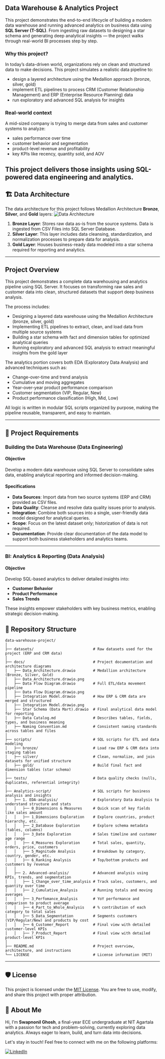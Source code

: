 ## Data Warehouse & Analytics Project

This project demonstrates the end-to-end lifecycle of building a modern data warehouse and running advanced analytics on business data using **SQL Server (T-SQL)**. From ingesting raw datasets to designing a star schema and generating deep analytical insights — the project walks through real-world BI processes step by step.

### Why this project?

In today’s data-driven world, organizations rely on clean and structured data to make decisions. This project simulates a realistic data pipeline to:

- design a layered architecture using the Medallion approach (bronze, silver, gold)
- implement ETL pipelines to process CRM (Customer Relationship Management) and ERP (Enterprise Resource Planning) data
- run exploratory and advanced SQL analysis for insights

### Real-world context

A mid-sized company is trying to merge data from sales and customer systems to analyze:

- sales performance over time  
- customer behavior and segmentation  
- product-level revenue and profitability  
- key KPIs like recency, quantity sold, and AOV  

This project delivers those insights using SQL-powered data engineering and analytics.
---
## 🏗️ Data Architecture

The data architecture for this project follows Medallion Architecture **Bronze**, **Silver**, and **Gold** layers:
![Data Architecture](docs/Data_Architecture.drawio.png)

1. **Bronze Layer**: Stores raw data as-is from the source systems. Data is ingested from CSV Files into SQL Server Database.
2. **Silver Layer**: This layer includes data cleansing, standardization, and normalization processes to prepare data for analysis.
3. **Gold Layer**: Houses business-ready data modeled into a star schema required for reporting and analytics.

---
## Project Overview

This project demonstrates a complete data warehousing and analytics pipeline using SQL Server. It focuses on transforming raw sales and customer data into clean, structured datasets that support deep business analysis.

The process includes:

- Designing a layered data warehouse using the Medallion Architecture (bronze, silver, gold)
- Implementing ETL pipelines to extract, clean, and load data from multiple source systems
- Building a star schema with fact and dimension tables for optimized analytical queries
- Running exploratory and advanced SQL analysis to extract meaningful insights from the gold layer

The analytics portion covers both EDA (Exploratory Data Analysis) and advanced techniques such as:

- Change-over-time and trend analysis  
- Cumulative and moving aggregates  
- Year-over-year product performance comparison  
- Customer segmentation (VIP, Regular, New)  
- Product performance classification (High, Mid, Low)

All logic is written in modular SQL scripts organized by purpose, making the pipeline reusable, transparent, and easy to maintain.

---

## 🚀 Project Requirements

### Building the Data Warehouse (Data Engineering)

#### Objective
Develop a modern data warehouse using SQL Server to consolidate sales data, enabling analytical reporting and informed decision-making.

#### Specifications
- **Data Sources**: Import data from two source systems (ERP and CRM) provided as CSV files.
- **Data Quality**: Cleanse and resolve data quality issues prior to analysis.
- **Integration**: Combine both sources into a single, user-friendly data model designed for analytical queries.
- **Scope**: Focus on the latest dataset only; historization of data is not required.
- **Documentation**: Provide clear documentation of the data model to support both business stakeholders and analytics teams.

---

### BI: Analytics & Reporting (Data Analysis)

#### Objective
Develop SQL-based analytics to deliver detailed insights into:
- **Customer Behavior**
- **Product Performance**
- **Sales Trends**

These insights empower stakeholders with key business metrics, enabling strategic decision-making.  

## 📂 Repository Structure
```
data-warehouse-project/
│
├── datasets/                           # Raw datasets used for the project (ERP and CRM data)
│
├── docs/                               # Project documentation and architecture diagrams
│   ├── Data_Architecture.drawio        # Medallion architecture (Bronze, Silver, Gold)
│   ├── Data_Architecture.drawio.png
│   ├── Data Flow Diagram.drawio        # Full ETL/data movement pipeline
│   ├── Data Flow Diagram.drawio.png
│   ├── Integration Model.drawio        # How ERP & CRM data are merged and structured
│   ├── Integration Model.drawio.png
│   ├── Star Schema (Data Mart).drawio  # Final analytical data model for reporting
│   ├── Data Catalog.md                 # Describes tables, fields, types, and business meaning
│   ├── Naming Convention.md            # Consistent naming standards across tables and files
│
├── scripts/                            # SQL scripts for ETL and data modeling
│   ├── bronze/                         # Load raw ERP & CRM data into staging tables
│   ├── silver/                         # Clean, normalize, and join datasets for unified structure
│   ├── gold/                           # Build final fact and dimension tables (star schema)
│
├── tests/                              # Data quality checks (nulls, duplicates, referential integrity)
│
├── Analytics-script/                   # SQL scripts for business analysis and insights
│   ├── 1. EDA-analysis/                # Exploratory Data Analysis to understand structure and stats
│   │   ├── 0_Dimensions & Measures     # Quick scan of key fields like sales amount
│   │   ├── 1_Dimensions Exploration    # Explore countries, product hierarchy, etc.
│   │   ├── 2_Database Exploration      # Explore schema metadata (tables, columns)
│   │   ├── 3_Date Exploration          # Sales timeline and customer age range
│   │   ├── 4_Measures Exploration      # Total sales, quantity, orders, price, customers
│   │   ├── 5_Magnitude Analysis        # Breakdown by category, country, gender, etc.
│   │   ├── 6_Ranking Analysis          # Top/bottom products and customers by revenue
│   │
│   ├── 2. Advanced-analysis/           # Advanced analysis using KPIs, trends, and segmentation
│   │   ├── 1_Change_over_time_analysis # Track sales, customers, and quantity over time
│   │   ├── 2_Cumulative_Analysis       # Running totals and moving averages
│   │   ├── 3_Perfomance_Analysis       # YoY performance and comparison to product average
│   │   ├── 4_Part_to_Whole_Analysis    # % contribution of each category to total sales
│   │   ├── 5_Data_Segmentation         # Segments customers (VIP/Regular/New) and products by cost
│   │   ├── 6_Customer_Report           # Final view with detailed customer-level KPIs
│   │   ├── 7_Product_Report            # Final view with detailed product-level KPIs
│
├── README.md                           # Project overview, architecture, and instructions
└── LICENSE                             # License information (MIT)
```
---

## 🛡️ License

This project is licensed under the [MIT License](LICENSE). You are free to use, modify, and share this project with proper attribution.

## 🌟 About Me

Hi, I’m **Swapnonil Ghosh**, a final-year ECE undergraduate at NIT Agartala with a passion for tech and problem-solving, currently exploring data analytics.
Always eager to learn, build, and turn data into decisions.

Let's stay in touch! Feel free to connect with me on the following platforms:

[![LinkedIn](https://img.shields.io/badge/LinkedIn-0077B5?style=for-the-badge&logo=linkedin&logoColor=white)](https://www.linkedin.com/in/swapnonilg/)
